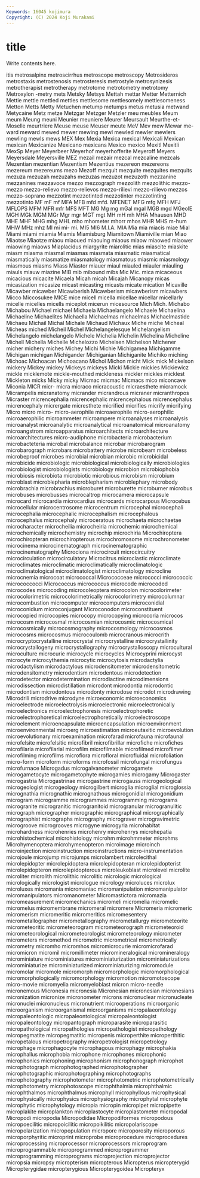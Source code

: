 ```yaml
---
Keywords: 16045 kojimura
Copyright: (C) 2024 Koji Murakami
---
```


# title

Write contents here.



itis metrosalpinx metroscirrhus metroscope metroscopy Metrosideros metrostaxis metrostenosis metrosteresis metrostyle
metrosynizesis metrotherapist metrotherapy metrotome metrotometry metrotomy Metroxylon -metry mets Metsky
Metsys Mettah mettar Metter Metternich Mettie mettle mettled mettles mettlesome
mettlesomely mettlesomeness Metton Metts Metty Metuchen metump metumps metus metusia
metwand Metycaine Metz metze Metzgar Metzger Metzler meu meubles Meum
meum Meung meuni Meunier meuniere Meurer Meursault Meurthe-et-Moselle meurtriere Meuse
meuse Meuser meute MeV Mev mew Mewar me-ward meward mewed
mewer mewing mewl mewled mewler mewlers mewling mewls mews MEX
Mex Mexia Mexica mexical Mexicali Mexican mexican Mexicanize Mexicano mexicans
Mexico mexico Mexitl Mexitli MexSp Meyer Meyerbeer Meyerhof meyerhofferite Meyeroff
Meyers Meyersdale Meyersville MEZ mezail mezair mezcal mezcaline mezcals Mezentian
mezentian Mezentism Mezentius mezereon mezereons mezereum mezereums mezo Mezoff mezquit
mezquite mezquites mezquits mezuza mezuzah mezuzahs mezuzas mezuzot mezuzoth mezzanine
mezzanines mezzavoce mezzo mezzograph mezzolith mezzolithic mezzo-mezzo mezzo-relievo mezzo-relievos mezzo-rilievi
mezzo-rilievo mezzos mezzo-soprano mezzotint mezzotinted mezzotinter mezzotinting mezzotinto MF mF
mf MFA MFB mfd mfd. MFENET MFG mfg MFH MFJ
MFLOPS MFM MFR mfr MFS MFT MG Mg mg mGal
mgal MGB mgd MGeolE MGH MGk MGM MGr Mgr mgr
MGT mgt MH mH mh MHA Mhausen MHD MHE MHF
MHG mhg MHL mho mhometer mhorr mhos MHR MHS m-hum
MHW MHz mhz MI mi mi- mi. MI5 MI6 M.I.A.
MIA Mia mia miacis miae Mial Miami miami miamia Miamis
Miamisburg Miamitown Miamiville mian Miao Miaotse Miaotze miaou miaoued miaouing
miaous miaow miaowed miaower miaowing miaows Miaplacidus miargyrite miarolitic mias
miascite miaskite miasm miasma miasmal miasmas miasmata miasmatic miasmatical miasmatically
miasmatize miasmatology miasmatous miasmic miasmology miasmous miasms Miass Miastor miauer
miaul miauled miauler miauling miauls miauw miazine MIB mib mibound
mibs Mic Mic. mica micaceous micacious micacite Micaela Micah micah
Micajah Micanopy micas micasization micasize micast micasting micasts micate mication
Micaville Micawber micawber Micawberish Micawberism micawberism micawbers Micco Miccosukee MICE
mice micell micella micellae micellar micellarly micelle micelles micells miceplot
micerun micesource Mich Mich. Michabo Michabou Michael michael Michaela Michaelangelo
Michaele Michaelina Michaeline Michaelites Michaella Michaelmas michaelmas Michaelmastide Michaeu Michail
Michal Michale Michaud Michaux Miche miche Micheal Micheas miched Micheil
Michel Michelangelesque Michelangelism Michelangelo michelangelo Michele Michelia Michelin Michelina Micheline
Michell Michella Michelle Michelozzo Michelsen Michelson Michener micher michery miches
Michey Michi Michie Michigamea Michigamme Michigan michigan Michigander Michiganian Michiganite
Michiko miching Michoac Michoacan Michoacano Michol Michon micht Mick mick
Mickelson mickery Mickey mickey Mickeys mickeys Micki Mickie mickies Mickiewicz
mickle micklemote mickle-mouthed mickleness mickler mickles micklest Mickleton micks Micky
micky Micmac micmac Micmacs mico miconcave Miconia MICR micr- micra
micraco micracoustic micraesthete micramock Micrampelis micranatomy micrander micrandrous micraner micranthropos
Micraster micrencephalia micrencephalic micrencephalous micrencephalus micrencephaly micrergate micresthete micrified micrifies
micrify micrifying Micro micro micro- micro-aerophile microaerophile micro-aerophilic microaerophilic microammeter
microampere microanalyses microanalysis microanalyst microanalytic microanalytical microanatomical microanatomy microangstrom microapparatus
microarchitects microarchitecture microarchitectures micro-audiphone microbacteria microbacterium microbacteteria microbal microbalance microbar
microbarogram microbarograph microbars microbattery microbe microbeam microbeless microbeproof microbes microbial
microbian microbic microbicidal microbicide microbiologic microbiological microbiologically microbiologies microbiologist microbiologists
microbiology microbion microbiophobia microbiosis microbiota microbiotic microbious microbism microbium microblast
microblepharia microblepharism microblephary microbody microbrachia microbrachius microburet microburette microburner microbus
microbuses microbusses microcaltrop microcamera microcapsule microcard microcardia microcardius microcards microcarpous
Microcebus microcellular microcentrosome microcentrum microcephal microcephali microcephalia microcephalic microcephalism microcephalous
microcephalus microcephaly microceratous microchaeta microchaetae microcharacter microcheilia microcheiria microchemic microchemical
microchemically microchemistry microchip microchiria Microchiroptera microchiropteran microchiropterous microchromosome microchronometer microcinema
microcinematograph microcinematographic microcinematography Microciona microcircuit microcircuitry microcirculation microcirculatory Microcitrus microclastic
microclimate microclimates microclimatic microclimatically microclimatologic microclimatological microclimatologist microclimatology microcline microcnemia
microcoat micrococcal Micrococceae micrococci micrococcic micrococcocci Micrococcus micrococcus microcode microcoded
microcodes microcoding microcoleoptera microcolon microcolorimeter microcolorimetric microcolorimetrically microcolorimetry microcolumnar microcombustion
microcomputer microcomputers microconidial microconidium microconjugant Microconodon microconstituent microcopied microcopies microcopy
microcopying microcoria microcos microcosm microcosmal microcosmian microcosmic microcosmical microcosmically microcosmography
microcosmology microcosmos microcosms microcosmus microcoulomb microcranous microcrith microcryptocrystalline microcrystal microcrystalline
microcrystallinity microcrystallogeny microcrystallography microcrystalloscopy microcultural microculture microcurie microcycle microcycles Microcyprini
microcyst microcyte microcythemia microcytic microcytosis microdactylia microdactylism microdactylous microdensitometer microdensitometric
microdensitometry microdentism microdentous microdetection microdetector microdetermination microdiactine microdimensions microdissection microdistillation
microdont microdontia microdontic microdontism microdontous microdonty microdose microdot microdrawing Microdrili
microdrive microdyne microeconomic microeconomics microelectrode microelectrolysis microelectronic microelectronically microelectronics microelectrophoresis
microelectrophoretic microelectrophoretical microelectrophoretically microelectroscope microelement microencapsulate microencapsulation microenvironment microenvironmental microerg
microestimation microeutaxitic microevolution microevolutionary microexamination microfarad microfauna microfaunal microfelsite microfelsitic
microfibril microfibrillar microfiche microfiches microfilaria microfilarial microfilm microfilmable microfilmed microfilmer
microfilming microfilms microflora microfloral microfluidal microfoliation micro-form microform microforms microfossil
microfungal microfungus microfurnace Microgadus microgalvanometer microgamete microgametocyte microgametophyte microgamies microgamy
Microgaster microgastria Microgastrinae microgastrine microgauss microgeological microgeologist microgeology microgilbert microglia
microglial microglossia micrognathia micrognathic micrognathous microgonidial microgonidium microgram microgramme microgrammes
microgramming micrograms microgranite microgranitic microgranitoid microgranular microgranulitic micrograph micrographer micrographic
micrographical micrographically micrographist micrographs micrography micrograver microgravimetric microgroove microgrooves microgyne
microgyria microhabitat microhardness microhenries microhenry microhenrys microhepatia microhistochemical microhistology microhm
microhmmeter microhms Microhymenoptera microhymenopteron microimage microinch microinjection microinstruction microinstructions micro-instrumentation
microjoule microjump microjumps microlambert microlecithal microlepidopter microlepidoptera microlepidopteran microlepidopterist microlepidopteron
microlepidopterous microleukoblast microlevel microlite microliter microlith microlithic microlitic micrologic micrological
micrologically micrologist micrologue micrology microluces microlux microluxes micromania micromaniac micromanipulation
micromanipulator micromanipulators micromanometer Micromastictora micromazia micromeasurement micromechanics micromeli micromelia micromelic
micromelus micromembrane micromeral micromere Micromeria micromeric micromerism micromeritic micromeritics micromesentery
micrometallographer micrometallography micrometallurgy micrometeorite micrometeoritic micrometeorogram micrometeorograph micrometeoroid micrometeorological micrometeorologist
micrometeorology micrometer micrometers micromethod micrometric micrometrical micrometrically micrometry micromho micromhos
micromicrocurie micromicrofarad micromicron micromil micromillimeter micromineralogical micromineralogy microminiature microminiatures microminiaturization
microminiaturizations microminiaturize microminiaturized microminiaturizing micromodule micromolar micromole micromorph micromorphologic micromorphological
micromorphologically micromorphology micromotion micromotoscope micro-movie micromyelia micromyeloblast micron micro-needle micronemous
Micronesia micronesia Micronesian micronesian micronesians micronization micronize micronometer microns micronuclear
micronucleate micronuclei micronucleus micronutrient microoperations microorganic microorganism microorganismal microorganisms micropalaeontology
micropaleontologic micropaleontological micropaleontologist micropaleontology micropantograph microparasite microparasitic micropathological micropathologies micropathologist
micropathology micropegmatite micropegmatitic micropenis microperthite microperthitic micropetalous micropetrography micropetrologist micropetrology
microphage microphagocyte microphagous microphagy microphakia microphallus microphobia microphone microphones microphonic
microphonics microphoning microphonism microphonograph microphot microphotograph microphotographed microphotographer microphotographic microphotographing
microphotographs microphotography microphotometer microphotometric microphotometrically microphotometry microphotoscope microphthalmia microphthalmic microphthalmos
microphthalmus microphyll microphyllous microphysical microphysically microphysics microphysiography microphytal microphyte microphytic
microphytology micropia micropin micropipet micropipette microplakite microplankton microplastocyte microplastometer micropodal
Micropodi micropodia Micropodidae Micropodiformes micropodous micropoecilitic micropoicilitic micropoikilitic micropolariscope micropolarization
micropopulation micropore microporosity microporous microporphyritic microprint microprobe microprocedure microprocedures microprocessing
microprocessor microprocessors microprogram microprogrammable microprogrammed microprogrammer microprogramming microprograms microprojection microprojector
micropsia micropsy micropterism micropterous Micropterus micropterygid Micropterygidae micropterygious Micropterygoidea Micropteryx
